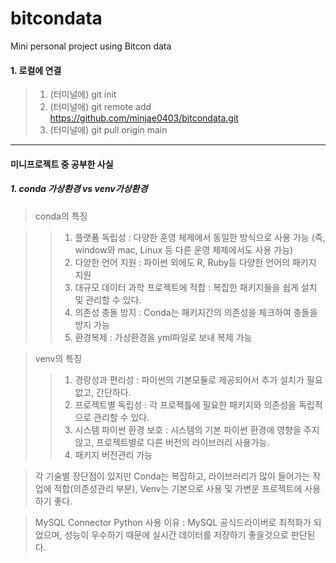 # bitcondata
Mini personal project using Bitcon data

#### 1. 로컬에 연결
> 1. (터미널에) git init
> 2. (터미널에) git remote add https://github.com/minjae0403/bitcondata.git
> 3. (터미널에) git pull origin main



---
#### 미니프로젝트 중 공부한 사실
##### 1. conda 가상환경 vs venv가상환경

> conda의 특징

>> 1. 플랫폼 독립성 : 다양한 훈영 체제에서 동일한 방식으로 사용 가능 (즉, window와 mac, Linux 등 다른 운영 체제에서도 사용 가능)
>> 2. 다양한 언어 지원 : 파이썬 외에도 R, Ruby등 다양한 언어의 패키지 지원
>> 3. 대규모 데이터 과학 프로젝트에 적합 : 복잡한 패키지들을 쉽게 설치 및 관리할 수 있다.
>> 4. 의존성 충돌 방지 : Conda는 패키지간의 의존성을 체크하여 충돌을 방지 가능
>> 5. 환경복제 : 가상환경을 yml파일로 보내 복제 가능

> venv의 특징
>>1. 경량성과 편리성 : 파이썬의 기본모듈로 제공되어서 추가 설치가 필요 없고, 간단하다.
>> 2. 프로젝트별 독립성 : 각 프로젝틀에 필요한 패키지와 의존성을 독립적으로 관리할 수 있다.
>> 3. 시스템 파이썬 환경 보호 : 시스템의 기본 파이썬 환경에 영향을 주지 않고, 프로젝트별로 다른 버전의 라이브러리 사용가능.
>> 4. 패키지 버전관리 가능

> 각 기술별 장단점이 있지만 Conda는 복잡하고, 라이브러리가 많이 들어가는 작업에 적합(의존성관리 부분), Venv는 기본으로 사용 및 가변운 프로젝트에 사용하기 좋다.

> MySQL Connector Python 사용 이유 : MySQL 공식드라이버로 최적화가 되었으며, 성능이 우수하기 때문에 실시간 데이터를 저장하기 좋을것으로 판단된다.